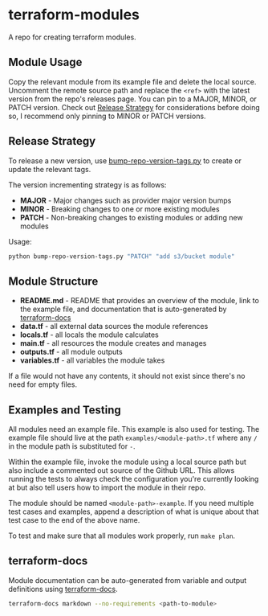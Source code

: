 # terraform-modules

A repo for creating terraform modules.

## Module Usage

Copy the relevant module from its example file and delete the local source.
Uncomment the remote source path and replace the `<ref>` with the latest version
from the repo's releases page. You can pin to a MAJOR, MINOR, or PATCH version.
Check out [Release Strategy](#release-strategy) for considerations before doing
so, I recommend only pinning to MINOR or PATCH versions.

## Release Strategy

To release a new version, use
[bump-repo-version-tags.py](./bump-repo-version-tags.py) to create or update
the relevant tags.

The version incrementing strategy is as follows:
* **MAJOR** - Major changes such as provider major version bumps
* **MINOR** - Breaking changes to one or more existing modules
* **PATCH** - Non-breaking changes to existing modules or adding new modules

Usage:
```bash
python bump-repo-version-tags.py "PATCH" "add s3/bucket module"
```

## Module Structure

* **README.md** - README that provides an overview of the module, link to the
  example file, and documentation that is auto-generated by
  [terraform-docs](#terraform-docs)
* **data.tf** - all external data sources the module references
* **locals.tf** - all locals the module calculates
* **main.tf** - all resources the module creates and manages
* **outputs.tf** - all module outputs
* **variables.tf** - all variables the module takes

If a file would not have any contents, it should not exist since there's no
need for empty files.

## Examples and Testing

All modules need an example file. This example is also used for testing.
The example file should live at the path `examples/<module-path>.tf` where any
`/` in the module path is substituted for `-`.

Within the example file, invoke the module using a local source path but also
include a commented out source of the Github URL. This allows running the tests
to always check the configuration you're currently looking at but also tell
users how to import the module in their repo.

The module should be named `<module-path>-example`. If you need multiple test
cases and examples, append a description of what is unique about that test case
to the end of the above name.

To test and make sure that all modules work properly, run `make plan`.

## terraform-docs

Module documentation can be auto-generated from variable and output definitions
using [terraform-docs][terraform-docs].

```bash
terraform-docs markdown --no-requirements <path-to-module>
```

[terraform-docs]: https://github.com/segmentio/terraform-docs

